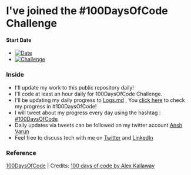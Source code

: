 # I've joined the #100DaysOfCode Challenge

#### Start Date
- [![Date](https://img.shields.io/static/v1?label=Date&message=29th-August-2020&color=<grey>)](https://www.100daysofcode.com/)
- [![Challenge](https://img.shields.io/static/v1?label=100DaysOfCode&message=Accepted&color=<grey>)](https://www.100daysofcode.com/)


### Inside
- I'll update my work to this public repository daily!
- I'll code at least an hour daily for 100DaysOfCode Challenge.
- I'll be updating my daily progress to [Logs.md](https://github.com/anshcena/100DaysOfCode-Challenge/blob/master/Logs.md) , You [click here](https://github.com/anshcena/100DaysOfCode-Challenge/blob/master/Logs.md) to check my progress in #100DaysOfCode!
- I will tweet about my progress every day using the hashtag : [#100DaysOfCode](https://twitter.com/search?q=100DaysOfCode&src=typed_query)
- Daily updates via tweets can be followed on my twitter account [Ansh Varun](https://twitter.com/anshcasm)
- Feel free to discuss tech with me on [Twitter](https://twitter.com/anshcasm) and [LinkedIn](https://www.linkedin.com/in/ansh-varun-147125107/) 

### Reference
[100DaysOfCode](https://www.100daysofcode.com/) | Credits: [ 100 days of code by Alex Kallaway](https://github.com/kallaway/100-days-of-code)

